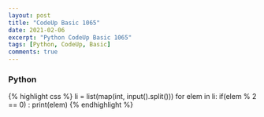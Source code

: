 ```yaml
---
layout: post
title: "CodeUp Basic 1065"
date: 2021-02-06
excerpt: "Python CodeUp Basic 1065"
tags: [Python, CodeUp, Basic]
comments: true
---
```


### Python
{% highlight css %}
li = list(map(int, input().split()))
for elem in li:
    if(elem % 2 == 0) : print(elem)
{% endhighlight %}